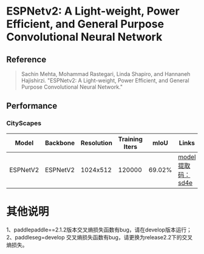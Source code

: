 # ESPNetv2: A Light-weight, Power Efficient, and General Purpose Convolutional Neural Network

## Reference

> Sachin Mehta, Mohammad Rastegari, Linda Shapiro, and Hannaneh Hajishirzi. "ESPNetv2: A Light-weight, Power Efficient, and General Purpose Convolutional Neural Network."


## Performance

### CityScapes

| Model | Backbone | Resolution | Training Iters | mIoU | Links |
|---|---|---|---|---|---|
|ESPNetV2|ESPNetV2|1024x512|120000|69.02%|[model 提取码：sd4e](https://pan.baidu.com/s/1zNXUF2n1QSx7ayDqqGocTA)|


# 其他说明
1、paddlepaddle==2.1.2版本交叉熵损失函数有bug，请在develop版本运行；    
2、paddleseg=develop 交叉熵损失函数有bug，请更换为release2.2下的交叉熵损失。  
